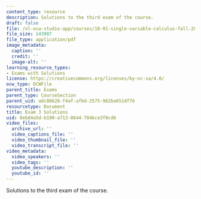 ```yaml
---
content_type: resource
description: Solutions to the third exam of the course.
draft: false
file: /ol-ocw-studio-app/courses/18-01-single-variable-calculus-fall-2006/0ebd4a5db190a7138644784bce3f8cd6_exam3sol.pdf
file_size: 143987
file_type: application/pdf
image_metadata:
  caption: ''
  credit: ''
  image-alt: ''
learning_resource_types:
- Exams with Solutions
license: https://creativecommons.org/licenses/by-nc-sa/4.0/
ocw_type: OCWFile
parent_title: Exams
parent_type: CourseSection
parent_uid: adc88628-f4af-afbd-2575-962ba651df76
resourcetype: Document
title: Exam 3 Solutions
uid: 0ebd4a5d-b190-a713-8644-784bce3f8cd6
video_files:
  archive_url: ''
  video_captions_file: ''
  video_thumbnail_file: ''
  video_transcript_file: ''
video_metadata:
  video_speakers: ''
  video_tags: ''
  youtube_description: ''
  youtube_id: ''
---
```

Solutions to the third exam of the course.